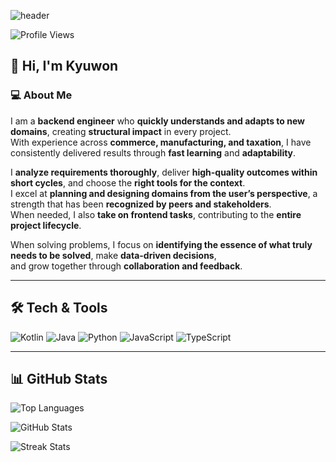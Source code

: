 ![header](https://capsule-render.vercel.app/api?type=waving&color=FFDC54&height=300&section=header&text=KyuWon%20Lee&fontSize=90)

<p align="center">

  ![Profile Views](https://komarev.com/ghpvc/?username=kyuwon53&label=Profile%20views&color=0e75b6&style=flat)
</p>

## 👋 Hi, I'm Kyuwon

### 💻 About Me
I am a **backend engineer** who **quickly understands and adapts to new domains**, creating **structural impact** in every project.  
With experience across **commerce, manufacturing, and taxation**, I have consistently delivered results through **fast learning** and **adaptability**.  

I **analyze requirements thoroughly**, deliver **high-quality outcomes within short cycles**, and choose the **right tools for the context**.  
I excel at **planning and designing domains from the user’s perspective**, a strength that has been **recognized by peers and stakeholders**.  
When needed, I also **take on frontend tasks**, contributing to the **entire project lifecycle**.  

When solving problems, I focus on **identifying the essence of what truly needs to be solved**, make **data-driven decisions**,  
and grow together through **collaboration and feedback**.  

---

## 🛠 Tech & Tools
![Kotlin](https://img.shields.io/badge/Kotlin-7F52FF?style=flat-square&logo=kotlin&logoColor=white)
![Java](https://img.shields.io/badge/Java-007396?style=flat-square&logo=java&logoColor=white)
![Python](https://img.shields.io/badge/Python-3776AB?style=flat-square&logo=python&logoColor=white)
![JavaScript](https://img.shields.io/badge/JavaScript-F7DF1E?style=flat-square&logo=javascript&logoColor=black)
![TypeScript](https://img.shields.io/badge/TypeScript-3178C6?style=flat-square&logo=typescript&logoColor=white)

---

## 📊 GitHub Stats
<p align="center">

  ![Top Languages](https://github-readme-stats.vercel.app/api/top-langs?username=kyuwon53&show_icons=true&locale=en&layout=compact)
</p>

<p align="center">

  ![GitHub Stats](https://github-readme-stats.vercel.app/api?username=kyuwon53&show_icons=true&locale=en)
</p>

<p align="center">

  ![Streak Stats](https://github-readme-streak-stats.herokuapp.com/?user=kyuwon53)
</p>
